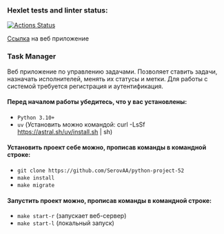 ### Hexlet tests and linter status:
[![Actions Status](https://github.com/SerovAA/python-project-52/actions/workflows/hexlet-check.yml/badge.svg)](https://github.com/SerovAA/python-project-52/actions)

<p><a href='https://python-project-52-kxra.onrender.com'>Ссылка</a> на веб приложение</p>

### Task Manager

<p>Веб приложение по управлению задачами. Позволяет ставить задачи, назначать исполнителей, менять их статусы и метки. Для работы с системой требуется регистрация и аутентификация.</p>  

#### Перед началом работы убедитесь, что у вас установлены:
- `Python 3.10+`
- `uv`  (Установить можно командой: curl -LsSf https://astral.sh/uv/install.sh | sh)


#### Установить проект себе можно, прописав команды в командной строке:
- `git clone https://github.com/SerovAA/python-project-52`
- `make install`
- `make migrate`

#### Запустить проект можно, прописав команды в командной строке:
- `make start-r` (запускает веб-сервер)
- `make start-l` (локальный запуск)


